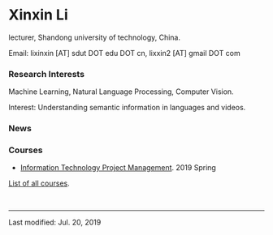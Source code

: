 # Xinxin Li

lecturer, Shandong university of technology, China.

Email: lixinxin [AT] sdut DOT edu DOT cn, lixxin2 [AT] gmail DOT com

### Research Interests

Machine Learning, Natural Language Processing, Computer Vision.

Interest: Understanding semantic information in languages and videos.

### News


### Courses

* [Information Technology Project Management](courses/2019Spring-InformationTechnologyProjectManagement.md). 2019 Spring

[List of all courses](courses.md).

<br>

---
Last modified: Jul. 20, 2019


